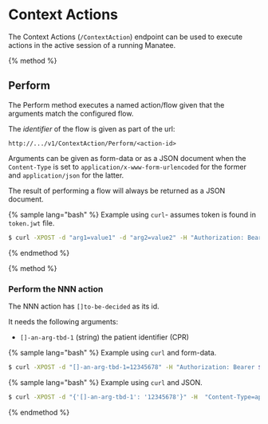 # Context Actions

The Context Actions (`/ContextAction`) endpoint can be used to execute actions in the active session of a running Manatee.

{% method %}
## Perform

The Perform method executes a named action/flow given that the arguments match the configured flow.

The *identifier* of the flow is given as part of the url:

```
http://.../v1/ContextAction/Perform/<action-id>
```

Arguments can be given as form-data or as a JSON document when the `Content-Type` is set to `application/x-www-form-urlencoded` for the former and  `application/json` for the latter.

The result of performing a flow will always be returned as a JSON document.

{% sample lang="bash" %}
Example using `curl`- assumes token is found in `token.jwt` file.

```bash
$ curl -XPOST -d "arg1=value1" -d "arg2=value2" -H "Authorization: Bearer $(cat token.jwt)"".../v1/ContextAction/Perform/[eu.sirenia]Id.Action.Random"
```

{% endmethod %}

{% method %}
### Perform the NNN action

The NNN action has `[]to-be-decided` as its id. 

It needs the following arguments:

 * `[]-an-arg-tbd-1` (string) the patient identifier (CPR)


{% sample lang="bash" %}
Example using `curl` and form-data.

```bash
$ curl -XPOST -d "[]-an-arg-tbd-1=12345678" -H "Authorization: Bearer $(cat token.jwt)" ".../v1/ContextAction/Perform/[]to-be-decided"
```

{% sample lang="bash" %}
Example using `curl` and JSON.

```bash
$ curl -XPOST -d "{'[]-an-arg-tbd-1': '12345678'}" -H  "Content-Type=application/json" -H "Authorization: Bearer $(cat token.jwt)" ".../v1/ContextAction/Perform/[]to-be-decided"
```

{% endmethod %}